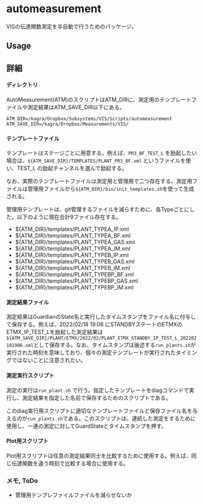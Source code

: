 # automeasurement

VISの伝達関数測定を半自動で行うためのパッケージ。

## Usage

## 詳細

#### ディレクトリ

AutoMeasurement(ATM)のスクリプトはATM_DIRに、測定用のテンプレートファイルや測定結果はATM_SAVE_DIR以下にある。

```
ATM_DIR=/kagra/Dropbox/Subsystems/VIS/Scripts/automeasurement
ATM_SAVE_DIR=/kagra/Dropbox/Measurements/VIS/
```

#### テンプレートファイル

テンプレートはステージごとに用意する。例えば、`PR3_BF_TEST_L` を励起したい場合は、`${ATM_SAVE_DIR}/TEMPLATES/PLANT_PR3_BF.xml` というファイルを使い、TEST_L の励起チャンネルを選んで励起する。

なお、実際のテンプレートファイルは測定用と管理用で二つ存在する。測定用ファイルは管理用ファイルから`${ATM_DIR}/bin/init_templates.sh`を使って生成される。

管理用テンプレートは、git管理するファイルを減らすために、各Typeごとにした。以下のように現在合計9ファイル存在する。

 * ${ATM_DIR}/templates/PLANT_TYPEA_IP.xml
 * ${ATM_DIR}/templates/PLANT_TYPEA_BF.xml
 * ${ATM_DIR}/templates/PLANT_TYPEA_GAS.xml
 * ${ATM_DIR}/templates/PLANT_TYPEA_IM.xml
 * ${ATM_DIR}/templates/PLANT_TYPEB_IP.xml
 * ${ATM_DIR}/templates/PLANT_TYPEB_GAS.xml 
 * ${ATM_DIR}/templates/PLANT_TYPEB_IM.xml
 * ${ATM_DIR}/templates/PLANT_TYPEBP_BF.xml
 * ${ATM_DIR}/templates/PLANT_TYPEBP_GAS.xml 
 * ${ATM_DIR}/templates/PLANT_TYPEBP_IM.xml  

#### 測定結果ファイル

測定結果はGuardianのState名と実行したタイムスタンプをファイル名に付与して保存する。例えば、2022/02/18 19:06 にSTANDBYステートのETMXのETMX_IP_TEST_Lを励起した測定結果は`${ATM_SAVE_DIR}/PLANT/ETMX/2022/02/PLANT_ETMX_STANDBY_IP_TEST_L_202202181906.xml`として保存する。なお、タイムスタンプは後述する`run_plants.sh`が実行された時刻を意味しており、個々の測定テンプレートが実行されたタイミングではないことに注意されたい。

#### 測定実行スクリプト

測定の実行は`run_plant.sh` で行う。指定したテンプレートをdiagコマンドで実行し、測定結果を指定した名前で保存するためのスクリプトである。

このdiag実行用スクリプトに適切なテンプレートファイルと保存ファイル名を与えるのが`run_plants.sh`である。このスクリプトは、連続した測定をするために使用し、一連の測定に対してGuardStateとタイムスタンプを押す。

#### Plot用スクリプト

Plot用スクリプトは任意の測定結果同士を比較するために使用する。例えば、同じ伝達関数を違う時刻で比較する場合に使用する。

### メモ, ToDo

 * 管理用テンプレファイルファイルを減らせないか